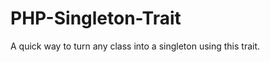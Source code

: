 PHP-Singleton-Trait
===================

A quick way to turn any class into a singleton using this trait.